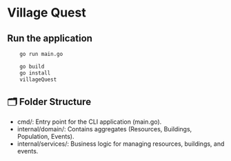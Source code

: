 # Village Quest

## Run the application

```bash
    go run main.go
```

```bash
    go build
    go install
    villageQuest
```

## 🗂️ Folder Structure

- cmd/: Entry point for the CLI application (main.go).
- internal/domain/: Contains aggregates (Resources, Buildings, Population, Events).
- internal/services/: Business logic for managing resources, buildings, and events.
